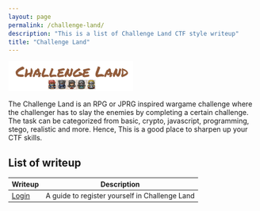 ```yaml
---
layout: page
permalink: /challenge-land/
description: "This is a list of Challenge Land CTF style writeup"
title: "Challenge Land"
---
```


<img alt="logo" src="/assets/images/challengeland/logo.png" width="50%" />

The Challenge Land is an RPG or JPRG inspired wargame challenge where the challenger has to slay the enemies by completing a certain challenge. The task can be categorized from basic, crypto, javascript, programming, stego, realistic and more. Hence, This is a good place to sharpen up your CTF skills.

## List of writeup

Writeup | Description
--------|------------
[Login](/posts/challengeland/login) | A guide to register yourself in Challenge Land
